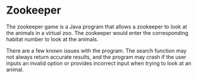 # Zookeeper
The zookeeper game is a Java program that allows a zookeeper to look at the animals in a virtual 
zoo. The zookeeper would enter the corresponding habitat number to look at the animals.

There are a few known issues with the program. The search function may not always return accurate results, and the 
program may crash if the user inputs an invalid option or provides incorrect input when trying to look at an animal.
